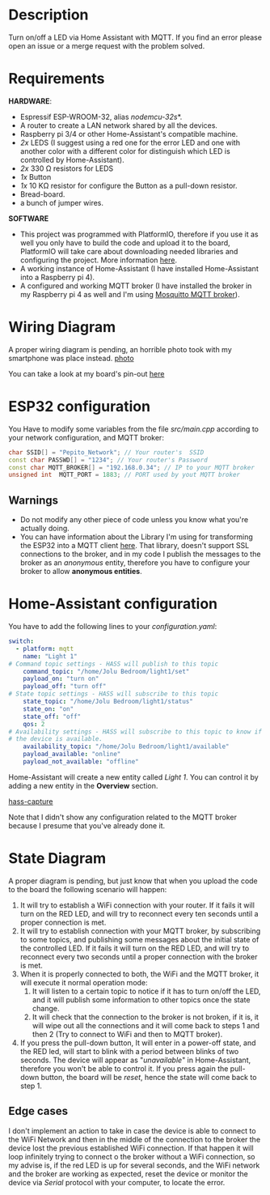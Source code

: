 # Description

Turn on/off a LED via Home Assistant with MQTT. If you find an error please open
an issue or a merge request with the problem solved.

# Requirements

**HARDWARE**:

- Espressif ESP-WROOM-32, alias *nodemcu-32s**.
- A router to create a LAN network shared by all the devices.
- Raspberry pi 3/4 or other Home-Assistant's compatible machine.
- *2x* LEDS (I suggest using a red one for the error LED and one with another
  color with a different color for distinguish which LED is controlled by
  Home-Assistant).
- *2x* 330 Ω resistors for LEDS
- *1x* Button
- *1x* 10 KΩ resistor for configure the Button as a pull-down resistor.
- Bread-board.
- a bunch of jumper wires.


**SOFTWARE**
- This project was programmed with PlatformIO, therefore if you use it as well
  you only have to build the code and upload it to the board, PlatformIO will
  take care about downloading needed libraries and configuring the project. More
  information
  [here](https://docs.platformio.org/en/latest/quickstart.html#process-project).
- A working instance of Home-Assistant (I have installed Home-Assistant into a
  Raspberry pi 4).
- A configured and working MQTT broker (I have installed the broker in my
  Raspberry pi 4 as well and I'm using [Mosquitto MQTT
  broker](https://randomnerdtutorials.com/how-to-install-mosquitto-broker-on-raspberry-pi/)).

# Wiring Diagram

A proper wiring diagram is pending, an horrible photo took with my smartphone was
place instead.
[photo](images/2.jpg)

You can take a look at my board's pin-out [here](https://www.instructables.com/id/ESP32-Internal-Details-and-Pinout/)

# ESP32 configuration

You Have to modify some variables from the file *src/main.cpp* according to your
network configuration, and MQTT broker:

```C++
char SSID[] = "Pepito_Network"; // Your router's  SSID
const char PASSWD[] = "1234"; // Your router's Password
const char MQTT_BROKER[] = "192.168.0.34"; // IP to your MQTT broker
unsigned int  MQTT_PORT = 1883; // PORT used by yout MQTT broker
```

## Warnings

- Do not modify any other piece of code unless you know what you're actually
  doing.
- You can have information about the Library I'm using for transforming the
  ESP32 into a MQTT client [here](https://pubsubclient.knolleary.net/api.html).
  That library, doesn't support SSL connections to the broker, and in my code
  I publish the messages to the broker as an *anonymous* entity, therefore
  you have to configure your broker to allow **anonymous entities**.



# Home-Assistant configuration

You have to add the following lines to your *configuration.yaml*:
```YAML
switch:
  - platform: mqtt
    name: "Light 1"
# Command topic settings - HASS will publish to this topic
    command_topic: "/home/Jolu Bedroom/light1/set"
    payload_on: "turn on"
    payload_off: "turn off"
# State topic settings - HASS will subscribe to this topic
    state_topic: "/home/Jolu Bedroom/light1/status"
    state_on: "on"
    state_off: "off"
    qos: 2
# Availability settings - HASS will subscribe to this topic to know if
# the device is available.
    availability_topic: "/home/Jolu Bedroom/light1/available"
    payload_available: "online"
    payload_not_available: "offline"
```

Home-Assistant will create a new entity called *Light 1*. You can control it by
adding a new entity in the **Overview** section.

[hass-capture](images/1.png)

Note that I didn't show any configuration related to the MQTT broker because I
presume that you've already done it.

# State Diagram

A proper diagram is pending, but just know that when you upload the code to the
board the following scenario will happen:

1. It will try to establish a WiFi connection with your router. If it fails it
   will turn on the RED LED, and will try to reconnect every ten seconds until a
   proper connection is met.
2. It will try to establish connection with your MQTT broker, by subscribing to
   some topics, and publishing some messages about the initial state of the
   controlled LED. If it fails it will turn on the RED LED, and will try to
   reconnect every two seconds until a proper connection with the broker is met.
3. When it is properly connected to both, the WiFi and the MQTT broker, it will
   execute it normal operation mode:
   1. It will listen to a certain topic to notice if it has to turn on/off the
   LED, and it will publish some information to other topics once the state
   change.
   2. It will check that the connection to the broker is not broken, if it is,
      it will wipe out all the connections and it will come back to steps 1 and
      then 2 (Try to connect to WiFi and then to MQTT broker).
4. If you press the pull-down button, It will enter in a power-off state, and
   the RED led, will start to blink with a period between blinks of two seconds.
   The device will appear as "*unavailable*" in Home-Assistant, therefore you
   won't be able to control it. If you press again the pull-down button, the
   board will be *reset*, hence the state will come back to step 1.

## Edge cases

I don't implement an action to take in case the device is able to connect to the
WiFi Network and then in the middle of the connection to the broker the device
lost the previous established WiFi connection. If that happen it will loop
infinitely trying to connect o the broker without a WiFi connection, so my
advise is, if the red LED is up for several seconds, and the WiFi network and
the broker are working as expected, reset the device or monitor the device via
*Serial* protocol with your computer, to locate the error.
